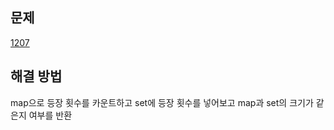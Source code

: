 ## 문제

[1207](https://leetcode.com/problems/unique-number-of-occurrences/?envType=study-plan-v2&envId=leetcode-75)

## 해결 방법

map으로 등장 횟수를 카운트하고
set에 등장 횟수를 넣어보고 map과 set의 크기가 같은지 여부를 반환
